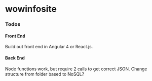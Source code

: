 # wowinfosite

### Todos
#### Front End
Build out front end in Angular 4 or React.js.

#### Back End

Node functions work, but require 2 calls to get correct JSON.
Change structure from folder based to NoSQL?
